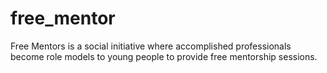 # free_mentor
Free Mentors is a social initiative where accomplished professionals become role models to young people to provide free mentorship sessions.
